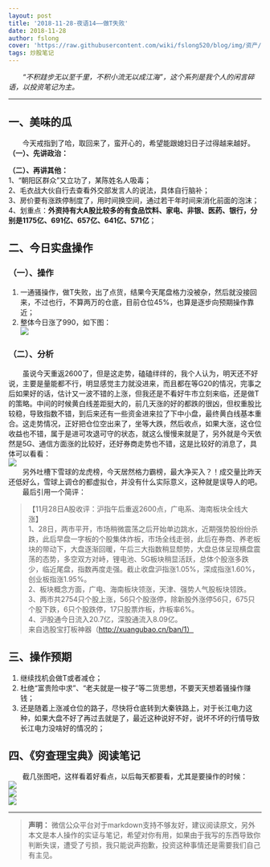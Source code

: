```yaml
---
layout: post
title: '2018-11-28-夜语14——做T失败'
date: 2018-11-28
author: fslong
cover: 'https://raw.githubusercontent.com/wiki/fslong520/blog/img/资产/资产2018-11-28.jpg'
tags: 炒股笔记
---
```

  
&emsp;&emsp;*“不积跬步无以至千里，不积小流无以成江海”，这个系列是我个人的闲言碎语，以投资笔记为主。*  
   

---
  


## **一、美味的瓜**   
&emsp;&emsp;今天戒指到了哈，取回来了，蛮开心的，希望能跟媳妇日子过得越来越好。
**（一）、先讲政治：**    


**（二）、再讲其他：**  
1、“朝阳区群众”又立功了，某陈姓名人吸毒；  
2、毛衣战大伙自行去查看外交部发言人的说法，具体自行脑补；  
3、房价要有涨跌停制度了，用时间换空间，通过若干年时间来消化前面的泡沫；  
4、划重点：**外资持有大A股比较多的有食品饮料、家电、非银、医药、银行，分别是1175亿、691亿、657亿、641亿、571亿**；  

## **二、今日实盘操作**
### **（一）、操作**
1. 一通骚操作，做T失败，出了点货，结果今天尾盘格力没被杂，然后就没接回来，不过也行，不算两万的仓底，目前仓位45%，也算是逐步向预期操作靠近；
2. 整体今日涨了990，如下图：     
![](https://raw.githubusercontent.com/wiki/fslong520/blog/img/资产/资产2018-11-28.jpg)
### **（二）、分析**  
&emsp;&emsp;虽说今天重返2600了，但是这走势，磕磕绊绊的，我个人认为，明天还不好说，主要是量能都不行，明显感觉主力就没进来，而且都在等G20的情况，完事之后如果好的话，估计又一波不错的上涨，但我还是不看好牛市立刻来临，还是做T的策略。中间的时候黄白线差距挺大的，前几天涨的好的都跌的很凶，但权重股比较稳，导致指数不错，到后来还有一些资金进来拉了下中小盘，最终黄白线基本重合。这走势情况，正好把仓位空出来了，坐等大跌，然后收点，如果大涨，这仓位收益也不错，属于是进可攻退可守的状态，就这么慢慢来就是了，另外就是今天依然是5G、通信方面涨的比较好，还好券商走势也不错，这是比较好的消息了，具体可以看看：  
![](https://raw.githubusercontent.com/wiki/fslong520/blog/img/板块/资金流入流出2018-11-28.jpg)   
&emsp;&emsp;另外吐槽下雪球的龙虎榜，今天居然格力霸榜，最大净买入？！成交量比昨天还低好么，雪球上调仓的都虚拟仓，并没有什么实际意义，这种就是误导人的吧。  
&emsp;&emsp;最后引用一个简评：  
>【11月28日A股收评：沪指午后重返2600点，广电系、海南板块全线大涨】  
1、28日，两市平开，市场稍微震荡之后开始单边跳水，近期强势股纷纷杀跌，此后早盘一字板的个股集体炸板，市场全线走弱，此后在券商、养老板块的带动下，大盘逐渐回暖，午后三大指数稍显颓势，大盘总体呈现横盘震荡的态势，多空双方对峙，锂电池、5G板块稍显活跃，总体个股涨多跌少，临近尾盘，指数再度走强。截止收盘沪指涨1.05%，深成指涨1.60%，创业板指涨1.95%。  
2、板块概念方面，广电、海南板块领涨，天津、强势人气股板块领跌。  
3、两市共2754只个股上涨，56只个股涨停，除新股外涨停56只，675只个股下跌，6只个股跌停，17只股票炸板，炸板率6%。  
4、沪股通今日流入20.7亿，深股通流入8.09亿。  
来自选股宝打板神器（http://xuangubao.cn/ban/1）    

## **三、操作预期**

1. 继续找机会做T或者减仓；
2. 杜绝“富贵险中求”、“老夫就是一梭子”等二货思想，不要天天想着骚操作赚钱；
3. 还是随着上涨减仓位的路子，尽快将仓底转到大秦铁路上，对于长江电力这种，如果大盘不好了再过去就是了，最近这种说好不好，说坏不坏的行情导致长江电力没啥好的情况的；  



## **四、《穷查理宝典》阅读笔记**
&emsp;&emsp;截几张图吧，这样看着好看点，以后每天都要看，尤其是要操作的时候：  
![](https://raw.githubusercontent.com/wiki/fslong520/blog/img/杂/2018.11.26/2018-11-26_181901.jpg)  
![](https://raw.githubusercontent.com/wiki/fslong520/blog/img/杂/2018.11.26/2018-11-26_181902.jpg)  
![](https://raw.githubusercontent.com/wiki/fslong520/blog/img/杂/2018.11.26/2018-11-26_181903.jpg)  

    

---   
  
> **声明：**
> 微信公众平台对于markdown支持不够友好，建议阅读原文，另外本文是本人操作的实证与笔记，希望对你有用，如果由于我写的东西导致你判断失误，遭受了亏损，我只能说声抱歉，投资这种事情还是需要我们自己有主见。